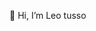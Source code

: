  👋 Hi, I’m Leo tusso 


<!---
ltusso-n26/ltusso-n26 is a ✨ special ✨ repository because its `README.md` (this file) appears on your GitHub profile.
You can click the Preview link to take a look at your changes.
--->
